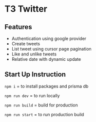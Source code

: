 # T3 Twitter

## Features

- Authentication using google provider
- Create tweets
- List tweet using cursor page pagination
- Like and unlike tweets
- Relative date with dynamic update

## Start Up Instruction

`npm i` = to install packages and prisma db

`npm run dev` = to run locally

`npm run build` = build for production

`npm run start` = to run production build
